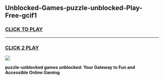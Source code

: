 
## Unblocked-Games-puzzle-unblocked-Play-Free-gcif1
<h3>
<a href="https://premium76.site?title=puzzle-unblocked&ref=10A">CLICK TO PLAY</a></h3>
<hr>

<h3>
<a href="https://premium76.site?title=puzzle-unblocked&ref=10A">CLICK 2 PLAY</a>
  
</h3>

<a href="https://premium76.site?title=puzzle-unblocked&ref=10A"><img src="https://clearcache.store/games.png"></a>


**puzzle-unblocked games unblocked: Your Gateway to Fun and Accessible Online Gaming**
